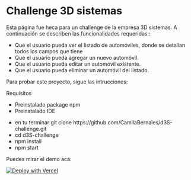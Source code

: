 <h1>Challenge 3D sistemas</h1>
<p>
Esta página fue heca para un challenge de la empresa 3D sistemas. A continuación se describen las funcionalidades requeridas::​
<ul>
<li type="square">Que el usuario pueda ver el listado de automóviles, donde se detallan todos los campos que tiene</li>
<li type="square">Que el usuario pueda agregar un nuevo automóvil.</li>
<li type="square">Que el usuario pueda editar un automóvil existente.</li>
<li type="square">Que el usuario pueda eliminar un automóvil del listado.</li>
</ul>

<p>
  Para probar este proyecto, sigue las intrucciones:
</p>
<p>Requisitos</p>
<ul>
  <li type="square">Preinstalado package npm</li>
  <li type="square">Preinstalado IDE</li>
</ul>
<ul>
  <li type="square">en tu terminar git clone https://github.com/CamilaBernales/d3S-challenge.git</li>
  <li type="square">cd d3S-challenge</li>
  <li type="square">npm install</li>
  <li type="square">npm start</li>
</ul>

<p>Puedes mirar el demo acá:</p>
<a target="_blank" rel="noopener noreferrer" href=""><img src="https://vercel.com/button" alt="Deploy with Vercel"/></a>
